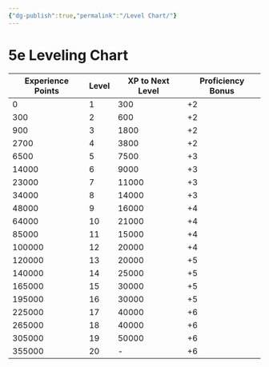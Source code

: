 ```yaml
---
{"dg-publish":true,"permalink":"/Level Chart/"}
---
```


# 5e Leveling Chart


| Experience Points | Level | XP to Next Level | Proficiency Bonus |
| ----------------- | ----- | ---------------- | ----------------- |
| 0                 | 1     | 300              | +2                |
| 300               | 2     | 600              | +2                |
| 900               | 3     | 1800             | +2                |
| 2700              | 4     | 3800             | +2                |
| 6500              | 5     | 7500             | +3                |
| 14000             | 6     | 9000             | +3                |
| 23000             | 7     | 11000            | +3                |
| 34000             | 8     | 14000            | +3                |
| 48000             | 9     | 16000            | +4                |
| 64000             | 10    | 21000            | +4                |
| 85000             | 11    | 15000            | +4                |
| 100000            | 12    | 20000            | +4                |
| 120000            | 13    | 20000            | +5                |
| 140000            | 14    | 25000            | +5                |
| 165000            | 15    | 30000            | +5                |
| 195000            | 16    | 30000            | +5                |
| 225000            | 17    | 40000            | +6                |
| 265000            | 18    | 40000            | +6                |
| 305000            | 19    | 50000            | +6                |
| 355000            | 20    | -                | +6                |
